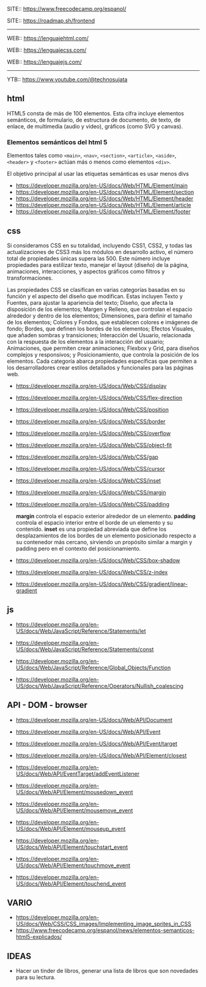 
SITE:: https://www.freecodecamp.org/espanol/

SITE:: https://roadmap.sh/frontend

_____

WEB:: https://lenguajehtml.com/

WEB:: https://lenguajecss.com/

WEB:: https://lenguajejs.com/

_____

YTB:: https://www.youtube.com/@technosujata



## html
HTML5 consta de más de 100 elementos. Esta cifra incluye elementos semánticos, de formulario, de estructura de documento, de texto, de enlace, de multimedia (audio y video), gráficos (como SVG y canvas).



### Elementos semánticos del html 5

Elementos tales como `<main>`, `<nav>`, `<section>`, `<article>`, `<aside>`, `<header>` y `<footer>` actúan más o menos como elementos `<div>`.

El objetivo principal al usar las etiquetas semánticas es usar menos divs

- https://developer.mozilla.org/en-US/docs/Web/HTML/Element/main
- https://developer.mozilla.org/en-US/docs/Web/HTML/Element/section
- https://developer.mozilla.org/en-US/docs/Web/HTML/Element/header
- https://developer.mozilla.org/en-US/docs/Web/HTML/Element/article
- https://developer.mozilla.org/en-US/docs/Web/HTML/Element/footer



## css

Si consideramos CSS en su totalidad, incluyendo CSS1, CSS2, y todas las actualizaciones de CSS3 más los módulos en desarrollo activo, el número total de propiedades únicas supera las 500. Este número incluye propiedades para estilizar texto, manejar el layout (diseño) de la página, animaciones, interacciones, y aspectos gráficos como filtros y transformaciones.

Las propiedades CSS se clasifican en varias categorías basadas en su función y el aspecto del diseño que modifican. Estas incluyen Texto y Fuentes, para ajustar la apariencia del texto; Diseño, que afecta la disposición de los elementos; Margen y Relleno, que controlan el espacio alrededor y dentro de los elementos; Dimensiones, para definir el tamaño de los elementos; Colores y Fondos, que establecen colores e imágenes de fondo; Bordes, que definen los bordes de los elementos; Efectos Visuales, que añaden sombras y transiciones; Interacción del Usuario, relacionada con la respuesta de los elementos a la interacción del usuario; Animaciones, que permiten crear animaciones; Flexbox y Grid, para diseños complejos y responsivos; y Posicionamiento, que controla la posición de los elementos. Cada categoría abarca propiedades específicas que permiten a los desarrolladores crear estilos detallados y funcionales para las páginas web.

- https://developer.mozilla.org/en-US/docs/Web/CSS/display
- https://developer.mozilla.org/en-US/docs/Web/CSS/flex-direction
- https://developer.mozilla.org/en-US/docs/Web/CSS/position
- https://developer.mozilla.org/en-US/docs/Web/CSS/border
- https://developer.mozilla.org/en-US/docs/Web/CSS/overflow
- https://developer.mozilla.org/en-US/docs/Web/CSS/object-fit
- https://developer.mozilla.org/en-US/docs/Web/CSS/gap
- https://developer.mozilla.org/en-US/docs/Web/CSS/cursor

- https://developer.mozilla.org/en-US/docs/Web/CSS/inset
- https://developer.mozilla.org/en-US/docs/Web/CSS/margin
- https://developer.mozilla.org/en-US/docs/Web/CSS/padding

    **margin** controla el espacio exterior alrededor de un elemento.
    **padding** controla el espacio interior entre el borde de un elemento y su contenido.
    **inset** es una propiedad abreviada que define los desplazamientos de los bordes de un elemento posicionado respecto a su contenedor más cercano, sirviendo un propósito similar a margin y padding pero en el contexto del posicionamiento.

- https://developer.mozilla.org/en-US/docs/Web/CSS/box-shadow
- https://developer.mozilla.org/en-US/docs/Web/CSS/z-index
- https://developer.mozilla.org/en-US/docs/Web/CSS/gradient/linear-gradient


## js

- https://developer.mozilla.org/en-US/docs/Web/JavaScript/Reference/Statements/let
- https://developer.mozilla.org/en-US/docs/Web/JavaScript/Reference/Statements/const

- https://developer.mozilla.org/en-US/docs/Web/JavaScript/Reference/Global_Objects/Function
- https://developer.mozilla.org/en-US/docs/Web/JavaScript/Reference/Operators/Nullish_coalescing


## API - DOM - browser

- https://developer.mozilla.org/en-US/docs/Web/API/Document
- https://developer.mozilla.org/en-US/docs/Web/API/Event
- https://developer.mozilla.org/en-US/docs/Web/API/Event/target
- https://developer.mozilla.org/en-US/docs/Web/API/Element/closest
- https://developer.mozilla.org/en-US/docs/Web/API/EventTarget/addEventListener

- https://developer.mozilla.org/en-US/docs/Web/API/Element/mousedown_event
- https://developer.mozilla.org/en-US/docs/Web/API/Element/mousemove_event
- https://developer.mozilla.org/en-US/docs/Web/API/Element/mouseup_event
- https://developer.mozilla.org/en-US/docs/Web/API/Element/touchstart_event
- https://developer.mozilla.org/en-US/docs/Web/API/Element/touchmove_event
- https://developer.mozilla.org/en-US/docs/Web/API/Element/touchend_event



## VARIO

- https://developer.mozilla.org/en-US/docs/Web/CSS/CSS_images/Implementing_image_sprites_in_CSS
- https://www.freecodecamp.org/espanol/news/elementos-semanticos-html5-explicados/


## IDEAS

- Hacer un tinder de libros, generar una lista de libros que son novedades para su lectura.


